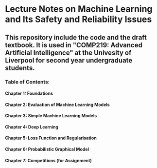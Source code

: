 # Lecture Notes on Machine Learning and Its Safety and Reliability Issues

## This repository include the code and the draft textbook. It is used in "COMP219: Advanced Artificial Intelligence" at the Univesity of Liverpool for second year undergraduate students. 

### Table of Contents:  

#### Chapter 1: Foundations
#### Chapter 2: Evaluation of Machine Learning Models
#### Chapter 3: Simple Machine Learning Models
#### Chapter 4: Deep Learning
#### Chapter 5: Loss Function and Regularisation
#### Chapter 6: Probabilistic Graphical Model 
#### Chapter 7: Competitions (for Assignment)

